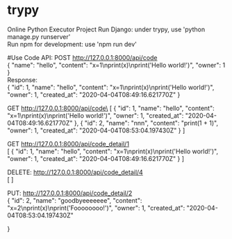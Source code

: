 # trypy
 Online Python Executor Project
Run Django: under trypy, use 'python manage.py runserver'\
Run npm for development: use 'npm run dev'

#Use Code API:
POST http://127.0.0.1:8000/api/code  \
{
	"name": "hello",
	"content": "x=1\nprint(x)\nprint('Hello world!')",
	"owner": 1
}\
Response:\
{
    "id": 1,
    "name": "hello",
    "content": "x=1\nprint(x)\nprint('Hello world!')",
    "owner": 1,
    "created_at": "2020-04-04T08:49:16.621770Z"
}

GET http://127.0.0.1:8000/api/code\
[
    {
        "id": 1,
        "name": "hello",
        "content": "x=1\nprint(x)\nprint('Hello world!')",
        "owner": 1,
        "created_at": "2020-04-04T08:49:16.621770Z"
    },
    {
        "id": 2,
        "name": "nnn",
        "content": "print(1 + 1)",
        "owner": 1,
        "created_at": "2020-04-04T08:53:04.197430Z"
    }
]

GET http://127.0.0.1:8000/api/code_detail/1 \
[
    {
        "id": 1,
        "name": "hello",
        "content": "x=1\nprint(x)\nprint('Hello world!')",
        "owner": 1,
        "created_at": "2020-04-04T08:49:16.621770Z"
    }
]

DELETE: http://127.0.0.1:8000/api/code_detail/4  \
[
]


PUT:  http://127.0.0.1:8000/api/code_detail/2 \
{
        "id": 2,
        "name": "goodbyeeeeeee",
        "content": "x=2\nprint(x)\nprint('Foooooooo!')",
        "owner": 1,
        "created_at": "2020-04-04T08:53:04.197430Z"
	
}